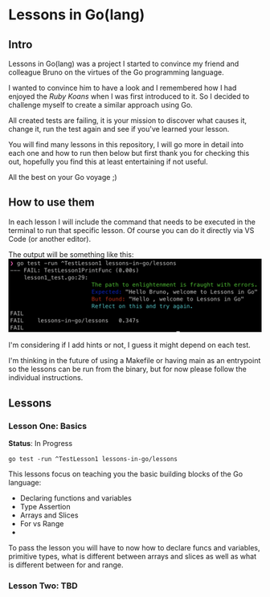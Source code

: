 # Lessons in Go(lang)

## Intro

Lessons in Go(lang) was a project I started to convince my friend and colleague Bruno on the virtues of the Go programming
language.

I wanted to convince him to have a look and I remembered how I had enjoyed the *Ruby Koans* when I was first introduced to
it. So I decided to challenge myself to create a similar approach using Go.

All created tests are failing, it is your mission to discover what causes it, change it, run the test again and see if
you've learned your lesson.

You will find many lessons in this repository, I will go more in detail into each one and how to run then below but first
thank you for checking this out, hopefully you find this at least entertaining if not useful.

All the best on your Go voyage ;)

## How to use them

In each lesson I will include the command that needs to be executed in the terminal to run that specific lesson.
Of course you can do it directly via VS Code (or another editor).

The output will be something like this:
![screenshot](sample_screenshot.png)

I'm considering if I add hints or not, I guess it might depend on each test.

I'm thinking in the future of using a Makefile or having main as an entrypoint so the lessons can be run from the binary,
but for now please follow the individual instructions.

## Lessons

### Lesson One: Basics

**Status**: In Progress

```
go test -run ^TestLesson1 lessons-in-go/lessons
```

This lessons focus on teaching you the basic building blocks of the Go language:
- Declaring functions and variables
- Type Assertion
- Arrays and Slices
- For vs Range
- 

To pass the lesson you will have to now how to declare funcs and variables, primitive types, what is different between
arrays and slices as well as what is different between for and range.

### Lesson Two: TBD